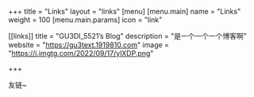 +++
title = "Links"
layout = "links"
[menu]
    [menu.main]
    name = "Links"
    weight =  100
        [menu.main.params]
        icon = "link"

[[links]]
title = "GU3DI_5521’s Blog"
description = "是一个一个一个博客啊"
website = "https://gu3text.1919810.com"
image = "https://i.imgtg.com/2022/09/17/ylXDP.png"

+++

友链~